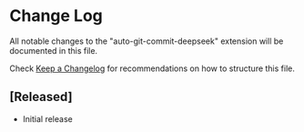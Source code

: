 # Change Log

All notable changes to the "auto-git-commit-deepseek" extension will be documented in this file.

Check [Keep a Changelog](http://keepachangelog.com/) for recommendations on how to structure this file.

## [Released]

- Initial release
